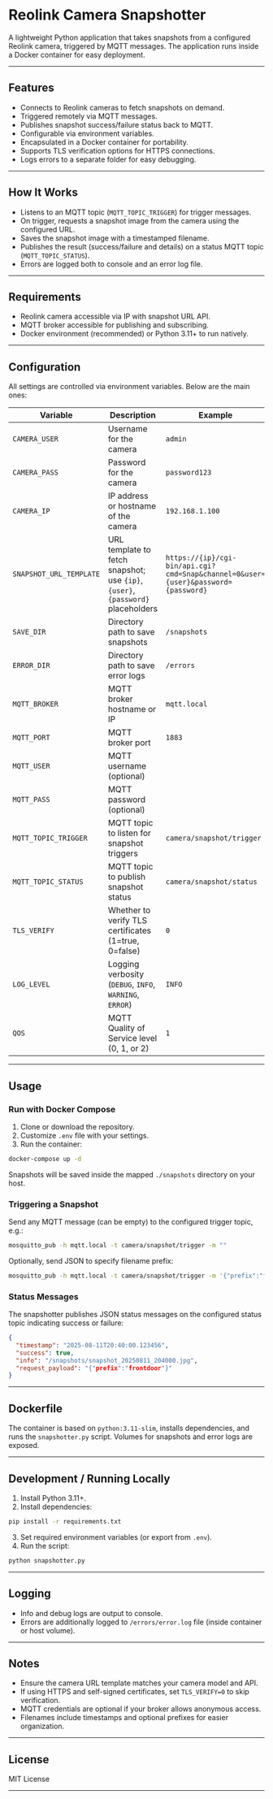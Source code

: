 
# Reolink Camera Snapshotter

A lightweight Python application that takes snapshots from a configured Reolink camera, triggered by MQTT messages. The application runs inside a Docker container for easy deployment.

---

## Features

- Connects to Reolink cameras to fetch snapshots on demand.
- Triggered remotely via MQTT messages.
- Publishes snapshot success/failure status back to MQTT.
- Configurable via environment variables.
- Encapsulated in a Docker container for portability.
- Supports TLS verification options for HTTPS connections.
- Logs errors to a separate folder for easy debugging.

---

## How It Works

- Listens to an MQTT topic (`MQTT_TOPIC_TRIGGER`) for trigger messages.
- On trigger, requests a snapshot image from the camera using the configured URL.
- Saves the snapshot image with a timestamped filename.
- Publishes the result (success/failure and details) on a status MQTT topic (`MQTT_TOPIC_STATUS`).
- Errors are logged both to console and an error log file.

---

## Requirements

- Reolink camera accessible via IP with snapshot URL API.
- MQTT broker accessible for publishing and subscribing.
- Docker environment (recommended) or Python 3.11+ to run natively.

---

## Configuration

All settings are controlled via environment variables. Below are the main ones:

| Variable              | Description                                        | Example                         |
|-----------------------|----------------------------------------------------|---------------------------------|
| `CAMERA_USER`          | Username for the camera                             | `admin`                        |
| `CAMERA_PASS`          | Password for the camera                             | `password123`                  |
| `CAMERA_IP`            | IP address or hostname of the camera               | `192.168.1.100`                |
| `SNAPSHOT_URL_TEMPLATE`| URL template to fetch snapshot; use `{ip}`, `{user}`, `{password}` placeholders | `https://{ip}/cgi-bin/api.cgi?cmd=Snap&channel=0&user={user}&password={password}` |
| `SAVE_DIR`             | Directory path to save snapshots                    | `/snapshots`                   |
| `ERROR_DIR`            | Directory path to save error logs                   | `/errors`                      |
| `MQTT_BROKER`          | MQTT broker hostname or IP                          | `mqtt.local`                   |
| `MQTT_PORT`            | MQTT broker port                                    | `1883`                        |
| `MQTT_USER`            | MQTT username (optional)                            |                               |
| `MQTT_PASS`            | MQTT password (optional)                            |                               |
| `MQTT_TOPIC_TRIGGER`   | MQTT topic to listen for snapshot triggers         | `camera/snapshot/trigger`      |
| `MQTT_TOPIC_STATUS`    | MQTT topic to publish snapshot status              | `camera/snapshot/status`       |
| `TLS_VERIFY`           | Whether to verify TLS certificates (1=true, 0=false)| `0`                          |
| `LOG_LEVEL`            | Logging verbosity (`DEBUG`, `INFO`, `WARNING`, `ERROR`)| `INFO`                   |
| `QOS`                  | MQTT Quality of Service level (0, 1, or 2)          | `1`                           |

---

## Usage

### Run with Docker Compose

1. Clone or download the repository.
2. Customize `.env` file with your settings.
3. Run the container:

```bash
docker-compose up -d
```

Snapshots will be saved inside the mapped `./snapshots` directory on your host.

### Triggering a Snapshot

Send any MQTT message (can be empty) to the configured trigger topic, e.g.:

```bash
mosquitto_pub -h mqtt.local -t camera/snapshot/trigger -m ""
```

Optionally, send JSON to specify filename prefix:

```bash
mosquitto_pub -h mqtt.local -t camera/snapshot/trigger -m '{"prefix":"frontdoor"}'
```

### Status Messages

The snapshotter publishes JSON status messages on the configured status topic indicating success or failure:

```json
{
  "timestamp": "2025-08-11T20:40:00.123456",
  "success": true,
  "info": "/snapshots/snapshot_20250811_204000.jpg",
  "request_payload": "{"prefix":"frontdoor"}"
}
```

---

## Dockerfile

The container is based on `python:3.11-slim`, installs dependencies, and runs the `snapshotter.py` script. Volumes for snapshots and error logs are exposed.

---

## Development / Running Locally

1. Install Python 3.11+.
2. Install dependencies:

```bash
pip install -r requirements.txt
```

3. Set required environment variables (or export from `.env`).
4. Run the script:

```bash
python snapshotter.py
```

---

## Logging

- Info and debug logs are output to console.
- Errors are additionally logged to `/errors/error.log` file (inside container or host volume).

---

## Notes

- Ensure the camera URL template matches your camera model and API.
- If using HTTPS and self-signed certificates, set `TLS_VERIFY=0` to skip verification.
- MQTT credentials are optional if your broker allows anonymous access.
- Filenames include timestamps and optional prefixes for easier organization.

---

## License

MIT License

---
